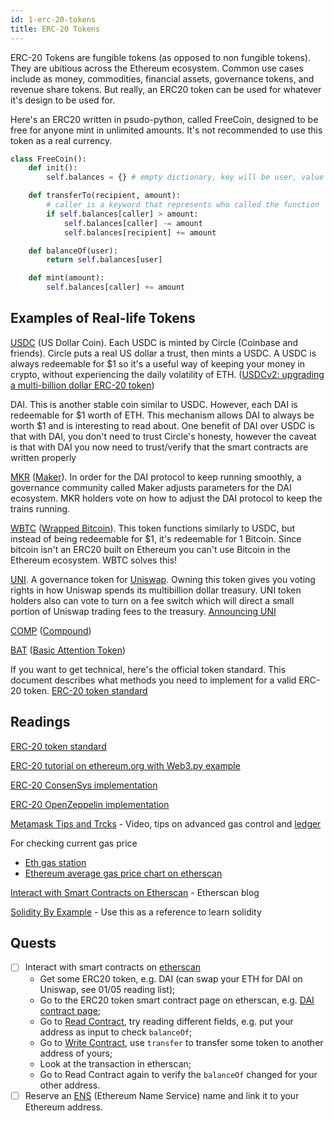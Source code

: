 ```yaml
---
id: 1-erc-20-tokens
title: ERC-20 Tokens
---
```


ERC-20 Tokens are fungible tokens (as opposed to non fungible tokens). They are ubitious across the Ethereum ecosystem. Common use cases include as money, commodities, financial assets, governance tokens, and revenue share tokens. But really, an ERC20 token can be used for whatever it's design to be used for.

Here's an ERC20 written in psudo-python, called FreeCoin, designed to be free for anyone mint in unlimited amounts. It's not recommended to use this token as a real currency.

```python
class FreeCoin():
    def init():
        self.balances = {} # empty dictionary, key will be user, value will be balance

    def transferTo(recipient, amount):
        # caller is a keyword that represents who called the function
        if self.balances[caller] > amount:
            self.balances[caller] -= amount
            self.balances[recipient] += amount

    def balanceOf(user):
        return self.balances[user]

    def mint(amount):
        self.balances[caller] += amount
```

## Examples of Real-life Tokens

[USDC](https://etherscan.io/token/0xa0b86991c6218b36c1d19d4a2e9eb0ce3606eb48) (US Dollar Coin). Each USDC is minted by Circle (Coinbase and friends). Circle puts a real US dollar a trust, then mints a USDC. A USDC is always redeemable for $1 so it's a useful way of keeping your money in crypto, without experiencing the daily volatility of ETH. ([USDCv2: upgrading a multi-billion dollar ERC-20 token](https://blog.coinbase.com/usdc-v2-upgrading-a-multi-billion-dollar-erc-20-token-b57cd9437096))

DAI. This is another stable coin similar to USDC. However, each DAI is redeemable for $1 worth of ETH. This mechanism allows DAI to always be worth $1 and is interesting to read about. One benefit of DAI over USDC is that with DAI, you don't need to trust Circle's honesty, however the caveat is that with DAI you now need to trust/verify that the smart contracts are written properly

[MKR](https://etherscan.io/token/0x9f8f72aa9304c8b593d555f12ef6589cc3a579a2) ([Maker](https://community-development.makerdao.com/en/learn/governance/mkr-token/)). In order for the DAI protocol to keep running smoothly, a governance community called Maker adjusts parameters for the DAI ecosystem. MKR holders vote on how to adjust the DAI protocol to keep the trains running.

[WBTC](https://etherscan.io/token/0x2260fac5e5542a773aa44fbcfedf7c193bc2c599) ([Wrapped Bitcoin](https://wbtc.network/)). This token functions similarly to USDC, but instead of being redeemable for $1, it's redeemable for 1 Bitcoin. Since bitcoin isn't an ERC20 built on Ethereum you can't use Bitcoin in the Ethereum ecosystem. WBTC solves this!

[UNI](https://etherscan.io/token/0x1f9840a85d5af5bf1d1762f925bdaddc4201f984). A governance token for [Uniswap](https://uniswap.org/blog/uni/). Owning this token gives you voting rights in how Uniswap spends its multibillion dollar treasury. UNI token holders also can vote to turn on a fee switch which will direct a small portion of Uniswap trading fees to the treasury. [Announcing UNI](https://uniswap.org/blog/uni/)

[COMP](https://etherscan.io/token/0xc00e94cb662c3520282e6f5717214004a7f26888) ([Compound](https://compound.finance/governance/comp))

[BAT](https://etherscan.io/token/0x0d8775f648430679a709e98d2b0cb6250d2887ef) ([Basic Attention Token](https://basicattentiontoken.org/))

If you want to get technical, here's the official token standard. This document describes what methods you need to implement for a valid ERC-20 token. [ERC-20 token standard](https://github.com/ethereum/EIPs/blob/master/EIPS/eip-20.md)

## Readings

[ERC-20 token standard](https://github.com/ethereum/EIPs/blob/master/EIPS/eip-20.md)

[ERC-20 tutorial on ethereum.org with Web3.py example](https://ethereum.org/en/developers/docs/standards/tokens/erc-20/)

[ERC-20 ConsenSys implementation](https://github.com/ConsenSys/Tokens/blob/master/contracts/eip20/EIP20.sol)

[ERC-20 OpenZeppelin implementation](https://github.com/OpenZeppelin/openzeppelin-contracts/blob/master/contracts/token/ERC20/ERC20.sol)

[Metamask Tips and Trcks](https://www.youtube.com/watch?v=gKFY_RdOkLA) - Video, tips on advanced gas control and [ledger](https://www.ledger.com/)

For checking current gas price

- [Eth gas station](https://ethgasstation.info/)
- [Ethereum average gas price chart on etherscan](https://etherscan.io/chart/gasprice)

[Interact with Smart Contracts on Etherscan](https://medium.com/etherscan-blog/interacting-with-smart-contracts-on-etherscan-b3e1d2395ac) - Etherscan blog

[Solidity By Example](https://docs.soliditylang.org/en/v0.8.0/solidity-by-example.html) - Use this as a reference to learn solidity

## Quests

- [ ] Interact with smart contracts on [etherscan](https://etherscan.io/)
  - Get some ERC20 token, e.g. DAI (can swap your ETH for DAI on Uniswap, see 01/05 reading list);
  - Go to the ERC20 token smart contract page on etherscan, e.g. [DAI contract page](https://etherscan.io/address/0x6b175474e89094c44da98b954eedeac495271d0f#code);
  - Go to [Read Contract](https://etherscan.io/address/0x6b175474e89094c44da98b954eedeac495271d0f#readContract), try reading different fields, e.g. put your address as input to check `balanceOf`;
  - Go to [Write Contract](https://etherscan.io/address/0x6b175474e89094c44da98b954eedeac495271d0f#writeContract), use `transfer` to transfer some token to another address of yours;
  - Look at the transaction in etherscan;
  - Go to Read Contract again to verify the `balanceOf` changed for your other address.
- [ ] Reserve an [ENS](https://ens.domains/) (Ethereum Name Service) name and link it to your Ethereum address.

